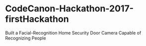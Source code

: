 # CodeCanon-Hackathon-2017-firstHackathon
Built a Facial-Recognition Home Security Door Camera Capable of Recognizing People
